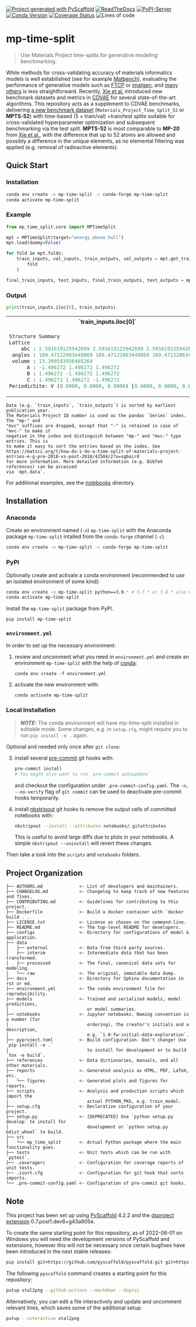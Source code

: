 [![Project generated with PyScaffold](https://img.shields.io/badge/-PyScaffold-005CA0?logo=pyscaffold)](https://pyscaffold.org/)
[![ReadTheDocs](https://readthedocs.org/projects/mp-time-split/badge/?version=latest)](https://mp-time-split.readthedocs.io/en/stable/)
[![PyPI-Server](https://img.shields.io/pypi/v/mp-time-split.svg)](https://pypi.org/project/mp-time-split/)
[![Conda Version](https://img.shields.io/conda/vn/conda-forge/mp_time_split.svg)](https://anaconda.org/conda-forge/mp_time_split)
[![Coverage Status](https://coveralls.io/repos/github/sparks-baird/mp-time-split/badge.svg?branch=main)](https://coveralls.io/github/sparks-baird/mp-time-split?branch=main)
![Lines of code](https://img.shields.io/tokei/lines/github/sparks-baird/mp-time-split)
<!-- These are examples of badges you might also want to add to your README. Update the URLs accordingly.
[![Built Status](https://api.cirrus-ci.com/github/<USER>/mp-time-split.svg?branch=main)](https://cirrus-ci.com/github/<USER>/mp-time-split)
[![Monthly Downloads](https://pepy.tech/badge/mp-time-split/month)](https://pepy.tech/project/mp-time-split)
[![Twitter](https://img.shields.io/twitter/url/http/shields.io.svg?style=social&label=Twitter)](https://twitter.com/mp-time-split)
-->

# mp-time-split

> Use Materials Project time-splits for generative modeling benchmarking.

While methods for cross-validating accuracy of materials informatics models is well
estabilished (see for example [Matbench](https://matbench.materialsproject.org/)),
evaluating the performance of generative models such as
[FTCP](https://github.com/PV-Lab/FTCP) or
[imatgen](https://github.com/kaist-amsg/imatgen), and [many
others](https://github.com/stars/sgbaird/lists/materials-generative-models) is less
straightforward. Recently, [Xie et al.](http://arxiv.org/abs/2110.06197) introduced new
benchmark datasets and metrics in [CDVAE](https://github.com/txie-93/cdvae) for several
state-of-the-art algorithms. This repository acts as a supplement to CDVAE benchmarks,
delivering [a new benchmark dataset](https://figshare.com/articles/dataset/Materials_Project_Time_Split_Data/19991516) (`Materials_Project_Time_Split_52` or **MPTS-52**) with time-based (5 $\times$ train/val)
+train/test splits suitable for cross-validated hyperparameter optimization and
subsequent benchmarking via the test split. **MPTS-52** is most comparable to **MP-20**
from [Xie et al.](http://arxiv.org/abs/2110.06197), with the difference that up to 52
atoms are allowed and possibly a difference in the unique elements, as no elemental
filtering was applied (e.g. removal of radioactive elements).

## Quick Start
### Installation
```bash
conda env create -n mp-time-split -c conda-forge mp-time-split
conda activate mp-time-split
```

### Example
```python
from mp_time_split.core import MPTimeSplit

mpt = MPTimeSplit(target="energy_above_hull")
mpt.load(dummy=False)

for fold in mpt.folds:
    train_inputs, val_inputs, train_outputs, val_outputs = mpt.get_train_and_val_data(
        fold
    )

final_train_inputs, test_inputs, final_train_outputs, test_outputs = mpt.get_test_data()
```

### Output
```python
print(train_inputs.iloc[0], train_outputs)
```

<table>
<tr>
<th> `train_inputs.iloc[0]` </th>
<th> `train_outputs` </th>
</tr>
<tr>
<td>

```python
Structure Summary
Lattice
    abc : 2.591619125942699 2.591619125942699 2.591619125942699
 angles : 109.47122063449069 109.47122063449069 109.47122063449069
 volume : 13.399593956465264
      A : -1.496272 1.496272 1.496272
      B : 1.496272 -1.496272 1.496272
      C : 1.496272 1.496272 -1.496272
PeriodicSite: V (0.0000, 0.0000, 0.0000) [0.0000, 0.0000, 0.0000]
```

</td>
<td>

```python
146      0.000000
925      0.190105
1282     0.087952
1335     0.022710
12778    0.003738
2540     0.000000
316      0.000000
```

</td>
</tr>
</table>

```{note}
Data (e.g. `train_inputs`, `train_outputs`) is sorted by earliest publication year.
The Materials Project ID number is used as the pandas `Series` index. The "mp-" and
"mvc" suffixes are dropped, except that "-" is retained in case of "mvc-" to make it
negative in the index and distinguish between "mp-" and "mvc-" type entries. This is
to make it easy to sort the entries based on the index. See https://matsci.org/t/how-do-i-do-a-time-split-of-materials-project-entries-e-g-pre-2018-vs-post-2018/42584/2?u=sgbaird
for more information. More detailed information (e.g. BibTeX references) can be accessed
via `mpt.data`.
```

For additional examples, see the [notebooks](notebooks) directory.

## Installation

### Anaconda
Create an environment named (`-n`) `mp-time-split` with the Anaconda package `mp-time-split` intalled from the `conda-forge` channel (`-c`).
```bash
conda env create -n mp-time-split -c conda-forge mp-time-split
```

### PyPI
Optionally create and activate a conda environment (recommended to use an isolated environment of some kind):
```bash
conda env create -n mp-time-split python==3.9.* # 3.7.* or 3.8.* also OK
conda activate mp-time-split
```
Install the `mp-time-split` package from PyPI.
```bash
pip install mp-time-split
```

### `environment.yml`
In order to set up the necessary environment:

1. review and uncomment what you need in `environment.yml` and create an environment `mp-time-split` with the help of [conda]:
   ```
   conda env create -f environment.yml
   ```
2. activate the new environment with:
   ```
   conda activate mp-time-split
   ```

### Local Installation
> **_NOTE:_**  The conda environment will have mp-time-split installed in editable mode.
> Some changes, e.g. in `setup.cfg`, might require you to run `pip install -e .` again.


Optional and needed only once after `git clone`:

3. install several [pre-commit] git hooks with:
   ```bash
   pre-commit install
   # You might also want to run `pre-commit autoupdate`
   ```
   and checkout the configuration under `.pre-commit-config.yaml`.
   The `-n, --no-verify` flag of `git commit` can be used to deactivate pre-commit hooks temporarily.

4. install [nbstripout] git hooks to remove the output cells of committed notebooks with:
   ```bash
   nbstripout --install --attributes notebooks/.gitattributes
   ```
   This is useful to avoid large diffs due to plots in your notebooks.
   A simple `nbstripout --uninstall` will revert these changes.


Then take a look into the `scripts` and `notebooks` folders.

<!-- ## Dependency Management & Reproducibility

1. Always keep your abstract (unpinned) dependencies updated in `environment.yml` and eventually
   in `setup.cfg` if you want to ship and install your package via `pip` later on.
2. Create concrete dependencies as `environment.lock.yml` for the exact reproduction of your
   environment with:
   ```bash
   conda env export -n mp-time-split -f environment.lock.yml
   ```
   For multi-OS development, consider using `--no-builds` during the export.
3. Update your current environment with respect to a new `environment.lock.yml` using:
   ```bash
   conda env update -f environment.lock.yml --prune
   ``` -->

## Project Organization

```
├── AUTHORS.md              <- List of developers and maintainers.
├── CHANGELOG.md            <- Changelog to keep track of new features and fixes.
├── CONTRIBUTING.md         <- Guidelines for contributing to this project.
├── Dockerfile              <- Build a docker container with `docker build .`.
├── LICENSE.txt             <- License as chosen on the command-line.
├── README.md               <- The top-level README for developers.
├── configs                 <- Directory for configurations of model & application.
├── data
│   ├── external            <- Data from third party sources.
│   ├── interim             <- Intermediate data that has been transformed.
│   ├── processed           <- The final, canonical data sets for modeling.
│   └── raw                 <- The original, immutable data dump.
├── docs                    <- Directory for Sphinx documentation in rst or md.
├── environment.yml         <- The conda environment file for reproducibility.
├── models                  <- Trained and serialized models, model predictions,
│                              or model summaries.
├── notebooks               <- Jupyter notebooks. Naming convention is a number (for
│                              ordering), the creator's initials and a description,
│                              e.g. `1.0-fw-initial-data-exploration`.
├── pyproject.toml          <- Build configuration. Don't change! Use `pip install -e .`
│                              to install for development or to build `tox -e build`.
├── references              <- Data dictionaries, manuals, and all other materials.
├── reports                 <- Generated analysis as HTML, PDF, LaTeX, etc.
│   └── figures             <- Generated plots and figures for reports.
├── scripts                 <- Analysis and production scripts which import the
│                              actual PYTHON_PKG, e.g. train_model.
├── setup.cfg               <- Declarative configuration of your project.
├── setup.py                <- [DEPRECATED] Use `python setup.py develop` to install for
│                              development or `python setup.py bdist_wheel` to build.
├── src
│   └── mp_time_split       <- Actual Python package where the main functionality goes.
├── tests                   <- Unit tests which can be run with `pytest`.
├── .coveragerc             <- Configuration for coverage reports of unit tests.
├── .isort.cfg              <- Configuration for git hook that sorts imports.
└── .pre-commit-config.yaml <- Configuration of pre-commit git hooks.
```

<!-- pyscaffold-notes -->

## Note

This project has been set up using [PyScaffold] 4.2.2 and the [dsproject extension] 0.7.post1.dev8+g43a905e.

[conda]: https://docs.conda.io/
[pre-commit]: https://pre-commit.com/
[Jupyter]: https://jupyter.org/
[nbstripout]: https://github.com/kynan/nbstripout
[Google style]: http://google.github.io/styleguide/pyguide.html#38-comments-and-docstrings
[PyScaffold]: https://pyscaffold.org/
[dsproject extension]: https://github.com/pyscaffold/pyscaffoldext-dsproject

To create the same starting point for this repository, as of 2022-06-01 on Windows you will need the development versions of PyScaffold and extensions, however this will not be necessary once certain bugfixes have been introduced in the next stable releases:
```bash
pip install git+https://github.com/pyscaffold/pyscaffold.git git+https://github.com/pyscaffold/pyscaffoldext-dsproject.git git+https://github.com/pyscaffold/pyscaffoldext-markdown.git
```

The following `pyscaffold` command creates a starting point for this repository:
```bash
putup xtal2png --github-actions --markdown --dsproj
```
Alternatively, you can edit a file interactively and update and uncomment relevant lines, which saves some of the additional setup:
```bash
putup --interactive xtal2png
```
